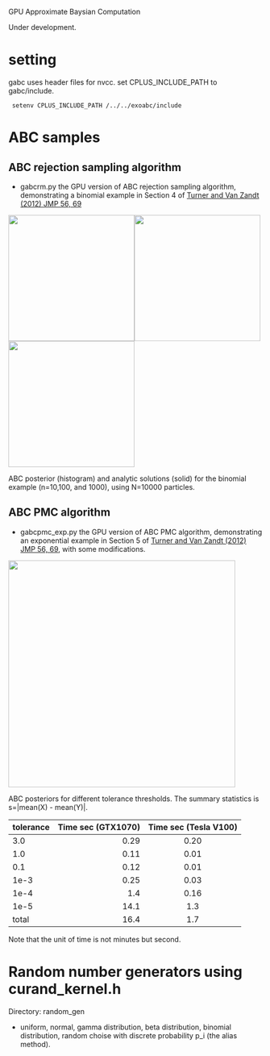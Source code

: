 GPU Approximate Baysian Computation

Under development.

# setting

gabc uses header files for nvcc. set CPLUS_INCLUDE_PATH to gabc/include.

```
 setenv CPLUS_INCLUDE_PATH /../../exoabc/include

```



# ABC samples

## ABC rejection sampling algorithm

- gabcrm.py the GPU version of ABC rejection sampling algorithm, demonstrating a binomial example in Section 4 of [Turner and Van Zandt (2012) JMP 56, 69](https://www.sciencedirect.com/science/article/abs/pii/S0022249612000272?via%3Dihub)

<img src="https://github.com/HajimeKawahara/gabc/blob/master/documents/fig/abcrm10.png" Titie="explanation" Width=250px><img src="https://github.com/HajimeKawahara/gabc/blob/master/documents/fig/abcrm100.png" Titie="explanation" Width=250px><img src="https://github.com/HajimeKawahara/gabc/blob/master/documents/fig/abcrm1000.png" Titie="explanation" Width=250px>

ABC posterior (histogram) and analytic solutions (solid) for the binomial example (n=10,100, and 1000), using N=10000 particles.

## ABC PMC algorithm

- gabcpmc_exp.py the GPU version of ABC PMC algorithm, demonstrating an exponential example in Section 5 of [Turner and Van Zandt (2012) JMP 56, 69](https://www.sciencedirect.com/science/article/abs/pii/S0022249612000272?via%3Dihub), with some modifications.

<img src="https://github.com/HajimeKawahara/gabc/blob/master/documents/fig/pmc_exp_hh.png" Titie="explanation" Width=450px>

ABC posteriors for different tolerance thresholds. The summary statistics is s=|mean(X) - mean(Y)|.

| tolerance | Time sec (GTX1070) | Time sec (Tesla V100) |
|:----------|-----------:|:------------:|
| 3.0  | 0.29 | 0.20 |
| 1.0  | 0.11 | 0.01 |
| 0.1  | 0.12 | 0.01 |
| 1e-3 | 0.25 | 0.03 |
| 1e-4 | 1.4  | 0.16 |
| 1e-5 | 14.1 | 1.3 |
| total| 16.4 | 1.7 |

Note that the unit of time is not minutes but second.

# Random number generators using curand_kernel.h

Directory: random_gen

- uniform, normal, gamma distribution, beta distribution, binomial distribution, random choise with discrete probability p_i (the alias method).

